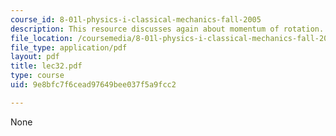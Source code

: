 ```yaml
---
course_id: 8-01l-physics-i-classical-mechanics-fall-2005
description: This resource discusses again about momentum of rotation.
file_location: /coursemedia/8-01l-physics-i-classical-mechanics-fall-2005/9e8bfc7f6cead97649bee037f5a9fcc2_lec32.pdf
file_type: application/pdf
layout: pdf
title: lec32.pdf
type: course
uid: 9e8bfc7f6cead97649bee037f5a9fcc2

---
```

None